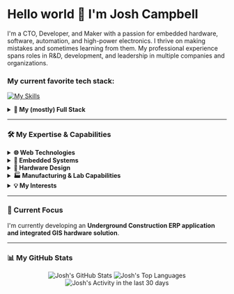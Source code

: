 # Hello world 👋 I'm Josh Campbell

I'm a CTO, Developer, and Maker with a passion for embedded hardware, software, automation, and high-power electronics. I thrive on making mistakes and sometimes learning from them. My professional experience spans roles in R&D, development, and leadership in multiple companies and organizations.

### My current favorite tech stack:

[![My Skills](https://go-skill-icons.vercel.app/api/icons?i=cloudflare,supabase,svelte,tailwind,shadcn&titles=true)]()


<details>
<summary><b>🥞 My (mostly) Full Stack</b></summary>
  <ul>
    <a href="https://skillicons.dev">
      <img src="https://skillicons.dev/icons?i=cloudflare,supabase,aws,vercel,svelte,nextjs,laravel,angular,react,androidstudio,swift,rust,cpp,cs,c,cmake,java,js,ts,php,html,tailwind,css,bash,py,processing,postgres,sqlite,mysql,mongodb,redis,appwrite,graphql,ros,matlab,git,github,docker,postman,regex,arduino,raspberrypi,grafana,md,vscode,sublime,apple,linux,debian,kali,nginx,nodejs,pnpm,ai,pytorch&titles=true" />
    </a>
  </ul>
</details>

---

### 🛠️ My Expertise & Capabilities

<details>
<summary><b>🌐 Web Technologies</b></summary>
  <ul>
    <li><b>Platforms/BaaS:</b> Cloudflare, AWS, Supabase, Vercel</li>
    <li><b>Frameworks:</b> SvelteKit, Next.JS, Laravel, React, Acgular</li>
    <li><b>Languages:</b>TS/JS, PHP, HTML5, CSS, Tailwind, Swift</li>
    <li><b>Databases:</b> PostGIS, SQLite, MySQL/MariaDB, MongoDB, Redis</li>
    <li><b>IDEs:</b> VS Code, X Code, Android Studio, Sublime</li>
    <li><em>And Many More...</em></li>
  </ul>
</details>

<details>
<summary><b>🔌 Embedded Systems</b></summary>
  <ul>
    <li><b>Frameworks:</b> ESP-IDF, PlatformIO, FreeRTOS, ROS, Nordic nRF, ...</li>
    <li><b>Languages:</b> C/C++, Rust, Python, Assembly, Bash</li>
    <li><b>Tools:</b> JTAG/SWD, Flash, OTA</li>
  </ul>
</details>

<details>
<summary><b>🔩 Hardware Design</b></summary>
  <ul>
    <li><b>Languages:</b> VHDL</li>
    <li><b>Simulation:</b> SPICE, MATLAB/Simulink</li>
    <li><b>CAD Tools:</b> KiCad, Autodesk EAGLE, Fusion 360</li>
  </ul>
</details>

<details>
<summary><b>🏭 Manufacturing & Lab Capabilities</b></summary>
  <ul>
    <li><b>Subtractive:</b> CNC Milling, Plasma Cutting, Laser Cutting</li>
    <li><b>Additive:</b> 3D Printing</li>
    <li><b>Electronics:</b> 2-Layer PCB Fab</li>
    <li><b>Analysis:</b> 60FPS Thermal Analysis</li>
    <li><b>Materials:</b> Small batch metallurgy (Induction heating)</li>
    <li><b>Specialized:</b> High Vacuum, MOCVD/PVD</li>
    <li><b>RF Testing:</b> RF Design, Testing and Analysis</li>
    <li><b>Lab Equipment:</b> Full Analogue/Digital/RF Lab</li>
  </ul>
</details>

<details>
<summary><b>💡 My Interests</b></summary>
  <ul>
    <li>Hardware & Software</li>
    <li>Automation & GIS</li>
    <li>High Power Electronics</li>
    <li>Internet of Things (IoT)</li>
  </ul>
</details>

---

### 🚀 Current Focus

I'm currently developing an **Underground Construction ERP application and integrated GIS hardware solution**.

---

### 📊 My GitHub Stats

<p align="center">
  <img src="https://github-readme-stats-ruddy-nine-14.vercel.app/api?username=ThingEngineer&count_private=true&show_icons=true&theme=radical&hide_title=true" alt="Josh's GitHub Stats" />
  <img src="https://github-readme-stats-ruddy-nine-14.vercel.app/api/top-langs/?username=ThingEngineer&count_private=true&layout=compact&theme=radical&hide_title=true&langs_count=8&card_width=468px" alt="Josh's Top Languages" />
  <img src="https://github-readme-activity-graph.vercel.app/graph?username=ThingEngineer&theme=github-compact&hide_title=true&height=400" alt="Josh's Activity in the last 30 days" />
</p>
